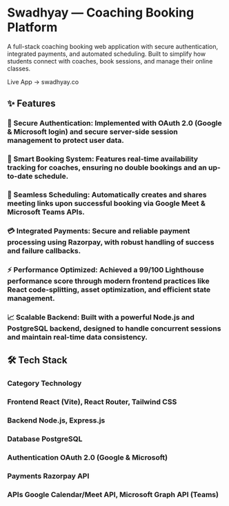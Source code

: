 

# Swadhyay — Coaching Booking Platform
A full-stack coaching booking web application with secure authentication, integrated payments, and automated scheduling. Built to simplify how students connect with coaches, book sessions, and manage their online classes.

Live App → swadhyay.co

## ✨ Features
### 🔐 Secure Authentication: Implemented with OAuth 2.0 (Google & Microsoft login) and secure server-side session management to protect user data.

### 📅 Smart Booking System: Features real-time availability tracking for coaches, ensuring no double bookings and an up-to-date schedule.

### 🤝 Seamless Scheduling: Automatically creates and shares meeting links upon successful booking via Google Meet & Microsoft Teams APIs.

### 💳 Integrated Payments: Secure and reliable payment processing using Razorpay, with robust handling of success and failure callbacks.

### ⚡ Performance Optimized: Achieved a 99/100 Lighthouse performance score through modern frontend practices like React code-splitting, asset optimization, and efficient state management.

### 📈 Scalable Backend: Built with a powerful Node.js and PostgreSQL backend, designed to handle concurrent sessions and maintain real-time data consistency.

## 🛠️ Tech Stack
### Category	Technology
### Frontend	React (Vite), React Router, Tailwind CSS
### Backend	Node.js, Express.js
### Database	PostgreSQL
### Authentication	OAuth 2.0 (Google & Microsoft)
### Payments	Razorpay API
### APIs	Google Calendar/Meet API, Microsoft Graph API (Teams)
